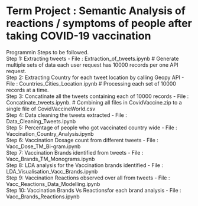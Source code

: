 # Term Project : Semantic Analysis of reactions / symptoms of people after taking COVID-19 vaccination
Programmin Steps to be followed.<br/>
Step 1: Extracting tweets - File : Extraction_of_tweets.ipynb # Generate multiple sets of data each user request has 10000 records per one API request.<br/>
Step 2: Extracting Country for each tweet location by calling Geopy API - File : Countries_Cities_Location.ipynb # Processing each set of 10000 records at a time.<br/>
Step 3: Concatinate all the tweets containing each of 10000 records - File : Concatinate_tweets.ipynb. # Combining all files in CovidVaccine.zip to a single file of CovidVaccineWorld.csv<br/>
Step 4: Data cleaning the tweets extracted - File : Data_Cleaning_Tweets.ipynb <br/>
Step 5: Percentage of people who got vaccinated country wide - File : Vaccination_Country_Analysis.ipynb <br/>
Step 6: Vaccination Dosage count from different tweets  - File : Vacc_Dose_TM_Bi-gram.ipynb <br/>
Step 7: Vaccination Brands identified from tweets - File : Vacc_Brands_TM_Monograms.ipynb <br/>
Step 8: LDA analysis for the Vaccination brands identified - File : LDA_Visualisation_Vacc_Brands.ipynb <br/>
Step 9: Vaccination Reactions observed over all from tweets - File : Vacc_Reactions_Data_Modelling.ipynb<br/>
Step 10: Vaccination Brands Vs Reactionsfor each brand analysis - File : Vacc_Brands_Reactions.ipynb <br/>


